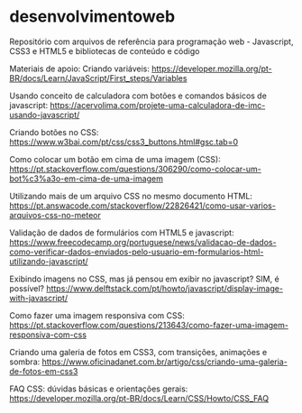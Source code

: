 # desenvolvimentoweb
Repositório com arquivos de referência para programação web - Javascript, CSS3 e HTML5 e bibliotecas de conteúdo e código

Materiais de apoio:
Criando variáveis:
https://developer.mozilla.org/pt-BR/docs/Learn/JavaScript/First_steps/Variables

Usando conceito de calculadora com botões e comandos básicos de javascript:
https://acervolima.com/projete-uma-calculadora-de-imc-usando-javascript/

Criando botões no CSS:
https://www.w3bai.com/pt/css/css3_buttons.html#gsc.tab=0

Como colocar um botão em cima de uma imagem (CSS):
https://pt.stackoverflow.com/questions/306290/como-colocar-um-bot%c3%a3o-em-cima-de-uma-imagem

Utilizando mais de um arquivo CSS no mesmo documento HTML:
https://pt.answacode.com/stackoverflow/22826421/como-usar-varios-arquivos-css-no-meteor

Validação de dados de formulários com HTML5 e javascript:
https://www.freecodecamp.org/portuguese/news/validacao-de-dados-como-verificar-dados-enviados-pelo-usuario-em-formularios-html-utilizando-javascript/

Exibindo imagens no CSS, mas já pensou em exibir no javascript? SIM, é possível?
https://www.delftstack.com/pt/howto/javascript/display-image-with-javascript/

Como fazer uma imagem responsiva com CSS:
https://pt.stackoverflow.com/questions/213643/como-fazer-uma-imagem-responsiva-com-css

Criando uma galeria de fotos em CSS3, com transições, animações e sombra:
https://www.oficinadanet.com.br/artigo/css/criando-uma-galeria-de-fotos-em-css3

FAQ CSS: dúvidas básicas e orientações gerais:
https://developer.mozilla.org/pt-BR/docs/Learn/CSS/Howto/CSS_FAQ
